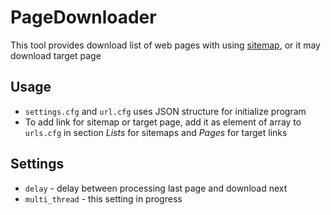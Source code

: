 # PageDownloader
This tool provides download list of web pages with using [sitemap](http://www.sitemaps.org/protocol.html), or it may download target page
## Usage
* `settings.cfg` and `url.cfg` uses JSON structure for initialize program
* To add link for sitemap or target page, add it as element of array to `urls.cfg` in section _Lists_ for sitemaps and _Pages_ for target links
## Settings
* `delay` - delay between processing last page and download next
* `multi_thread` - this setting in progress
